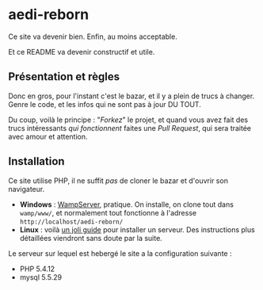 # aedi-reborn
Ce site va devenir bien. Enfin, au moins acceptable.

Et ce README va devenir constructif et utile.

## Présentation et règles

Donc en gros, pour l'instant c'est le bazar, et il y a plein de trucs à changer. Genre le code, et les infos qui ne sont pas à jour DU TOUT.

Du coup, voilà le principe : "*Forkez*" le projet, et quand vous avez fait des trucs intéressants *qui fonctionnent* faites une *Pull Request*, qui sera traitée avec amour et attention.

## Installation

Ce site utilise PHP, il ne suffit *pas* de cloner le bazar et d'ouvrir son navigateur.

 - **Windows** : [WampServer](http://www.wampserver.com/), pratique. On installe, on clone tout dans `wamp/www/`, et normalement tout fonctionne à l'adresse `http://localhost/aedi-reborn/`
 - **Linux** : voilà [un joli guide](https://www.digitalocean.com/community/tutorials/how-to-install-linux-apache-mysql-php-lamp-stack-on-ubuntu) pour installer un serveur. Des instructions plus détaillées viendront sans doute par la suite.

Le serveur sur lequel est hebergé le site a la configuration suivante :
 - PHP 5.4.12
 - mysql 5.5.29



